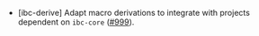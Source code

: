- [ibc-derive] Adapt macro derivations to integrate with projects dependent on
  `ibc-core` ([\#999](https://github.com/cosmos/ibc-rs/issues/999)).
